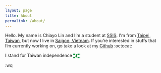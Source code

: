```yaml
---
layout: page
title: About
permalink: /about/
---
```


Hello. My name is Chiayo Lin and I’m a student at [SSIS][1]. I'm from [Taipei, 
Taiwan][t], but now I live in [Saigon, Vietnam][s]. If you’re interested in 
stuffs that I’m currently working on, go take a look at my [Github][2] :octocat:

I stand for Taiwan independence 
<img class="emoji" title=":tw:" alt=":tw:" src="/assets/images/emoji/tw.png" height="15" width="20" align="absmiddle" />

[1]: http://www.ssis.edu.vn/
[t]: https://goo.gl/maps/oGDrf
[s]: https://goo.gl/maps/Skp06
[2]: https://github.com/chiayolin/

:wq
